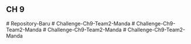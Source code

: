 ## CH 9


#   R e p o s i t o r y - B a r u  
 #   C h a l l e n g e - C h 9 - T e a m 2 - M a n d a  
 #   C h a l l e n g e - C h 9 - T e a m 2 - M a n d a  
 #   C h a l l e n g e - C h 9 - T e a m 2 - M a n d a  
 #   C h a l l e n g e - C h 9 - T e a m 2 - M a n d a  
 